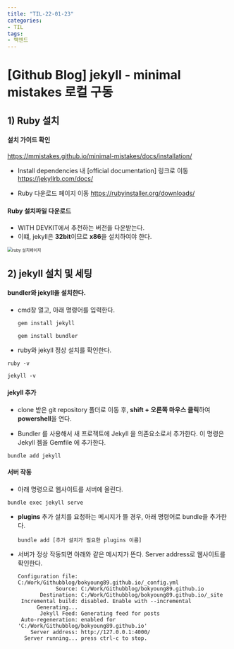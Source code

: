 ```yaml
---
title: "TIL-22-01-23"
categories: 
- TIL
tags:
- 백엔드
---
```


# [Github Blog] jekyll - minimal mistakes 로컬 구동



## 1) Ruby 설치

#### 설치 가이드 확인

https://mmistakes.github.io/minimal-mistakes/docs/installation/

* Install dependencies 내 [official documentation] 링크로 이동 https://jekyllrb.com/docs/

* Ruby 다운로드 페이지 이동 https://rubyinstaller.org/downloads/



#### Ruby 설치파일 다운로드

* WITH DEVKIT에서 추천하는 버전을 다운받는다. 
* 이떄, jekyll은 **32bit**이므로 **x86**을 설치하여야 한다.

<img src="C:\Work\Githubblog\bokyoung89.github.io\images\2022-01-23-0123\ruby 설치페이지.png" alt="ruby 설치페이지" style="zoom:67%;" />



## 2) jekyll 설치 및 세팅

####  bundler와 jekyll을 설치한다.

* cmd창 열고, 아래 명령어를 입력한다.

  ```bash
  gem install jekyll
  
  gem install bundler
  ```



* ruby와 jekyll 정상 설치를 확인한다.

```
ruby -v

jekyll -v
```



#### jekyll 추가

* clone 받은 git repository 폴더로 이동 후, **shift + 오른쪽 마우스 클릭**하여 **powershell**을 연다.

* Bundler 를 사용해서 새 프로젝트에 Jekyll 을 의존요소로서 추가한다. 이 명령은 Jekyll 젬을 Gemfile 에 추가한다.

```
bundle add jekyll
```



#### 서버 작동

* 아래 명령으로 웹사이트를 서버에 올린다.

``` bundle exec jekyll serve
bundle exec jekyll serve
```



* **plugins** 추가 설치를 요청하는 메시지가 뜰 경우, 아래 명령어로 bundle을 추가한다.

  ```
  bundle add [추가 설치가 필요한 plugins 이름]
  ```



* 서버가 정상 작동되면 아래와 같은 메시지가 뜬다. Server address로 웹사이트를 확인한다.

  ```
  Configuration file: C:/Work/Githubblog/bokyoung89.github.io/_config.yml
              Source: C:/Work/Githubblog/bokyoung89.github.io
         Destination: C:/Work/Githubblog/bokyoung89.github.io/_site
   Incremental build: disabled. Enable with --incremental
        Generating...
         Jekyll Feed: Generating feed for posts
   Auto-regeneration: enabled for 'C:/Work/Githubblog/bokyoung89.github.io'
      Server address: http://127.0.0.1:4000/
    Server running... press ctrl-c to stop.
  ```

